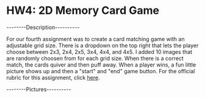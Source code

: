 # HW4: 2D Memory Card Game
--------Description----------

For our fourth assignment was to create a card matching game with an adjustable grid size. There is a dropdown on the top right that lets the player choose between 2x3, 2x4, 2x5, 3x4, 4x4, and 4x5. I added 10 images that are randomly choosen from for each grid size. When there is a correct match, the cards quiver and then puff away. When a player wins, a fun little picture shows up and then a "start" and "end" game button. For the official rubric for this assignment, click [here](https://drive.google.com/file/d/16QV2BpLM6bO4I0_wWZTrqckojaaZRUYA/view?usp=sharing).

--------Pictures----------



